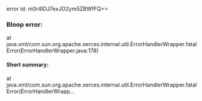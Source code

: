 error id: m0r4lDJ7exJO2ym5ZBWfFQ==
### Bloop error:

at java.xml/com.sun.org.apache.xerces.internal.util.ErrorHandlerWrapper.fatalError(ErrorHandlerWrapper.java:178)
#### Short summary: 

at java.xml/com.sun.org.apache.xerces.internal.util.ErrorHandlerWrapper.fatalError(ErrorHandlerWrapp...
